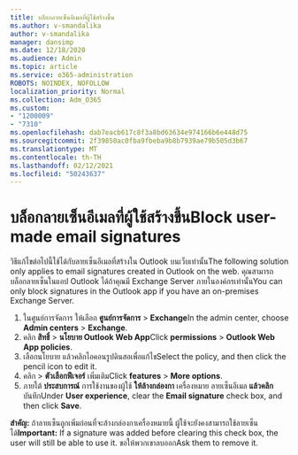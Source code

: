 ```yaml
---
title: บล็อกลายเซ็นอีเมลที่ผู้ใช้สร้างขึ้น
ms.author: v-smandalika
author: v-smandalika
manager: dansimp
ms.date: 12/18/2020
ms.audience: Admin
ms.topic: article
ms.service: o365-administration
ROBOTS: NOINDEX, NOFOLLOW
localization_priority: Normal
ms.collection: Adm_O365
ms.custom:
- "1200009"
- "7310"
ms.openlocfilehash: dab7eacb617c8f3a8bd63634e974166b6e448d75
ms.sourcegitcommit: 2f39850ac0fba9fbeba9b8b7939ae79b505d3b67
ms.translationtype: MT
ms.contentlocale: th-TH
ms.lasthandoff: 02/12/2021
ms.locfileid: "50243637"
---
```

# <a name="block-user-made-email-signatures"></a><span data-ttu-id="4ecb3-102">บล็อกลายเซ็นอีเมลที่ผู้ใช้สร้างขึ้น</span><span class="sxs-lookup"><span data-stu-id="4ecb3-102">Block user-made email signatures</span></span>

<span data-ttu-id="4ecb3-103">วิธีแก้ไขต่อไปนี้ใช้ได้กับลายเซ็นอีเมลที่สร้างใน Outlook บนเว็บเท่านั้น</span><span class="sxs-lookup"><span data-stu-id="4ecb3-103">The following solution only applies to email signatures created in Outlook on the web.</span></span> <span data-ttu-id="4ecb3-104">คุณสามารถบล็อกลายเซ็นในแอป Outlook ได้ถ้าคุณมี Exchange Server ภายในองค์กรเท่านั้น</span><span class="sxs-lookup"><span data-stu-id="4ecb3-104">You can only block signatures in the Outlook app if you have an on-premises Exchange Server.</span></span>

1. <span data-ttu-id="4ecb3-105">ในศูนย์การจัดการ ให้เลือก **ศูนย์การจัดการ**  >  **Exchange**</span><span class="sxs-lookup"><span data-stu-id="4ecb3-105">In the admin center, choose **Admin centers** > **Exchange**.</span></span>
2. <span data-ttu-id="4ecb3-106">คลิก **สิทธิ์**  >  **นโยบาย Outlook Web App**</span><span class="sxs-lookup"><span data-stu-id="4ecb3-106">Click **permissions** > **Outlook Web App policies**.</span></span>
3. <span data-ttu-id="4ecb3-107">เลือกนโยบาย แล้วคลิกไอคอนรูปดินสอเพื่อแก้ไข</span><span class="sxs-lookup"><span data-stu-id="4ecb3-107">Select the policy, and then click the pencil icon to edit it.</span></span>
4. <span data-ttu-id="4ecb3-108">คลิก  >  **ตัวเลือกฟีเจอร์** เพิ่มเติม</span><span class="sxs-lookup"><span data-stu-id="4ecb3-108">Click **features** > **More options**.</span></span>
5. <span data-ttu-id="4ecb3-109">ภายใต้ **ประสบการณ์** การใช้งานของผู้ใช้ **ให้ล้างกล่องกา** เครื่องหมาย ลายเซ็นอีเมล **แล้วคลิก** บันทึก</span><span class="sxs-lookup"><span data-stu-id="4ecb3-109">Under **User experience**, clear the **Email signature** check box, and then click **Save**.</span></span>

<span data-ttu-id="4ecb3-110">**สําคัญ:** ถ้าลายเซ็นถูกเพิ่มก่อนที่จะล้างกล่องกาเครื่องหมายนี้ ผู้ใช้จะยังคงสามารถใช้ลายเซ็นได้</span><span class="sxs-lookup"><span data-stu-id="4ecb3-110">**Important:** If a signature was added before clearing this check box, the user will still be able to use it.</span></span> <span data-ttu-id="4ecb3-111">ขอให้พวกเขาลบออก</span><span class="sxs-lookup"><span data-stu-id="4ecb3-111">Ask them to remove it.</span></span>

